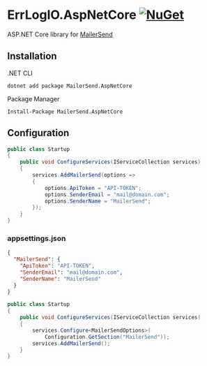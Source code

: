 # ErrLogIO.AspNetCore [![NuGet](https://img.shields.io/nuget/v/MailerSend.AspNetCore.svg)](https://www.nuget.org/packages/MailerSend.AspNetCore)

ASP.NET Core library for [MailerSend](https://www.mailersend.com/)

## Installation

.NET CLI
```
dotnet add package MailerSend.AspNetCore
```

Package Manager
```
Install-Package MailerSend.AspNetCore
```

## Configuration

```csharp
public class Startup
{
    public void ConfigureServices(IServiceCollection services)
    {
        services.AddMailerSend(options =>
        {
            options.ApiToken = "API-TOKEN";
            options.SenderEmail = "mail@domain.com";
            options.SenderName = "MailerSend";
        });
    }
}
```

### appsettings.json

```json
{
  "MailerSend": {
    "ApiToken": "API-TOKEN",
    "SenderEmail": "mail@domain.com",
    "SenderName": "MailerSend"
  }
}
```

```csharp
public class Startup
{
    public void ConfigureServices(IServiceCollection services)
    {
        services.Configure<MailerSendOptions>(
            Configuration.GetSection("MailerSend"));
        services.AddMailerSend();
    }
}
```